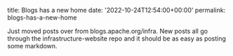 title: Blogs has a new home
date: '2022-10-24T12:54:00+00:00'
permalink: blogs-has-a-new-home

Just moved posts over from blogs.apache.org/infra. New posts all go through the infrastructure-website repo and it should be as easy as posting some markdown.

